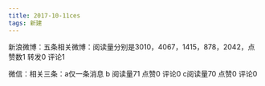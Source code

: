 ```yaml
---
title: 2017-10-11ces 
tags: 新建
---
```

新浪微博：五条相关微博：阅读量分别是3010，4067，1415，878，2042，点赞数1 转发0 评论1

微信：相关三条：a仅一条消息
b 阅读量71 点赞0 评论0
c阅读量70 点赞0 评论0
